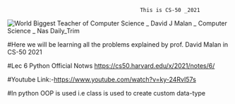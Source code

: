                                               This is CS-50 _2021
![World Biggest Teacher of Computer Science _ David J Malan _ Computer Science _ Nas Daily_Trim](https://user-images.githubusercontent.com/90677747/185794300-e2894fe0-7dea-44ba-9bb2-55b685f408bc.gif)

#Here we will be learning all the problems explained by prof. David Malan in CS-50 2021



#Lec 6 Python Official Notws https://cs50.harvard.edu/x/2021/notes/6/


#Youtube Link:-https://www.youtube.com/watch?v=ky-24RvI57s

#In python OOP is used i.e class is used to create custom data-type
